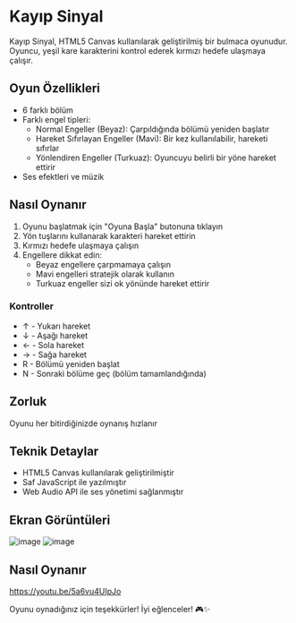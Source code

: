 # Kayıp Sinyal

Kayıp Sinyal, HTML5 Canvas kullanılarak geliştirilmiş bir bulmaca oyunudur. Oyuncu, yeşil kare karakterini kontrol ederek kırmızı hedefe ulaşmaya çalışır.

## Oyun Özellikleri

- 6 farklı bölüm
- Farklı engel tipleri:
  - Normal Engeller (Beyaz): Çarpıldığında bölümü yeniden başlatır
  - Hareket Sıfırlayan Engeller (Mavi): Bir kez kullanılabilir, hareketi sıfırlar
  - Yönlendiren Engeller (Turkuaz): Oyuncuyu belirli bir yöne hareket ettirir
- Ses efektleri ve müzik

## Nasıl Oynanır

1. Oyunu başlatmak için "Oyuna Başla" butonuna tıklayın
2. Yön tuşlarını kullanarak karakteri hareket ettirin
3. Kırmızı hedefe ulaşmaya çalışın
4. Engellere dikkat edin:
   - Beyaz engellere çarpmamaya çalışın
   - Mavi engelleri stratejik olarak kullanın
   - Turkuaz engeller sizi ok yönünde hareket ettirir

### Kontroller

- ↑ - Yukarı hareket
- ↓ - Aşağı hareket
- ← - Sola hareket
- → - Sağa hareket
- R - Bölümü yeniden başlat
- N - Sonraki bölüme geç (bölüm tamamlandığında)

## Zorluk
Oyunu her bitirdiğinizde oynanış hızlanır 
  
## Teknik Detaylar

- HTML5 Canvas kullanılarak geliştirilmiştir
- Saf JavaScript ile yazılmıştır
- Web Audio API ile ses yönetimi sağlanmıştır

## Ekran Görüntüleri

![image](https://github.com/user-attachments/assets/d9615829-a067-49fe-8e90-f59f1238b74c)
![image](https://github.com/user-attachments/assets/3593eda1-7fc0-44c9-87a6-ea0033304426)

## Nasıl Oynanır
https://youtu.be/5a6vu4UIpJo

Oyunu oynadığınız için teşekkürler! İyi eğlenceler! 🎮✨ 
